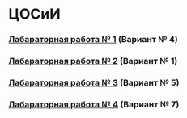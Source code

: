 # ЦОСиИ
### [Лабараторная работа № 1](https://github.com/andrejHurynovic/bsuirLabs/tree/main/term7/ЦОСиИ/ЦОСиИ%2C%20ЛР%20№%201) (Вариант № 4)
### [Лабараторная работа № 2](https://github.com/andrejHurynovic/bsuirLabs/tree/main/term7/ЦОСиИ/ЦОСиИ%2C%20ЛР%20№%202) (Вариант № 1)
### [Лабараторная работа № 3](https://github.com/andrejHurynovic/bsuirLabs/tree/main/term7/ЦОСиИ/ЦОСиИ%2C%20ЛР%20№%203) (Вариант № 5)
### [Лабараторная работа № 4](https://github.com/andrejHurynovic/bsuirLabs/tree/main/term7/ЦОСиИ/ЦОСиИ%2C%20ЛР%20№%204) (Вариант № 7)
